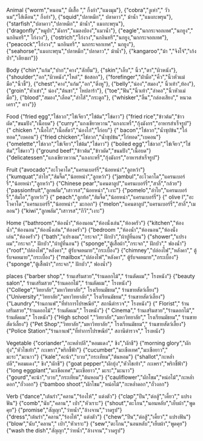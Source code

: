 Animal
{"worm","หนอน"," ผีเสื้อ "," กิ้งก่า","แมงมุม"},
{"cobra","งูเห่า"," วัวนม","ไส้เดือน"," กิ้งก่า"},
{"squid","ปลาหมึก"," ปลาดาว"," ม้าน้ำ ","แมงกะพรุน"},
{"starfish","ปลาดาว","ปลาหมึก"," ม้าน้ำ"," แมงกะพรุน"},
{"dragonfly","หมูป่า","มังกร","แมลงป่อง","แมวน้ำ"},
{"eagle","นกกระจอกเทศ","นกยูง"," นกอินทรี"," ไก่งวง"},
{"ostrich","ไก่งวง","นกอินทรี","นกยูง,"นกกระจอกเทศ"},
{"peacock","ไก่งวง"," นกอินทรี"," นกกระจอกเทศ"," นกยูง"},
{"seahorse","แมงกะพรุน","ปลาหมึก","ปลาดาว"," ม้าน้ำ"},
{"kangaroo","ม้า ","จิงโจ้","เก้งป่า","เลียงผา"}}

Body
{"chin","แก้ม","ปาก","คาง","ลักยิ้ม"},
{"skin","เล็บ"," นิ้ว","ตา","ผิวหนัง"},
{"shoulder","อก","ผิวหนัง","ไหล่"," ข้อสอก"},
{"forefinger","ฝ่ามือ","คิ้ว","นิ้วหัวแม่มือ","นิ้วชี้"},
{"chest","คาง","แก้ม","อก","ติ่งหู"},
{"belly","น่อง","สมอง"," นิ้วเท้า",ท้อง"},
{"groin","หัวเข่า"," น่อง","ต้นขา"," ไหปลาร้า"},
{"toe","ฟัน","นิ้วเท้า","ลำคอ","นิ้วหัวแม่มือ"},
{"blood","สมอง","เลือด","ลำไส้","กระดูก"},
{"whisker","ลิ้น","กล่องเสียง"," หนวดเครา"," คาง"}}

Food
{"fried egg","ไข่ลวก","ไข่เจียว","ไข่ต้ม","ไข่ดาว"}
{"fried rice","ข้าวต้ม","ข้าวผัด","ขนมปัง","เนื้อบด"}
{"curry","แกงเขียวหวาน","แกงกะหรี่","กุ้งมังกร","อาหารสําเร็จรูป"}
{" chicken ","เนื้อไก่","เนื้อสัตว์","น่องไก่","ไก่อบ"}
{" bacon","ไข่ลวก","น้ำซุปข้น","ไก่ทอด","เบคอน"}
{"fried chicken","ไข่ลวก","น้ำซุปข้น","ไก่ทอด","เบคอน"}
{"omelette","ไข่ลวก","ไข่เจียว","ไข่ต้ม","ไข่ดาว"}
{"boiled egg","ไข่ลวก","ไข่เจียว","ไข่ต้ม","ไข่ดาว"}
{"ground beef","ข้าวต้ม","ข้าวผัด","ขนมปัง","เนื้อบด"}
{"delicatessen","แกงเขียวหวาน","แกงกะหรี่","กุ้งมังกร","อาหารสําเร็จรูป"}

Fruit
{"avocado","อะโวคาโด","แครนเบอร์รี่","น้อยหน่า","ลูกหว้า"}
{"kumquat","ลำไย","ส้มจี๊ด","น้อยหน่า","ลูกหว้า"}
{"jambul","อะโวคาโด","แครนเบอร์รี่","น้อยหน่า","ลูกหว้า"}
{"Chinese pear","แคนตาลูป","แครนเบอร์รี่","สาลี่","กล้วย"}
{"passionfruit","ลูกพลัม","เสาวรส","น้อยหน่า","เงาะ"}
{"pomelo","ลำไย","แครนเบอร์รี่","ส้มโอ","ลูกหว้า"}
{" peach","ลูกท้อ","ส้มจี๊ด","น้อยหน่า","แครนเบอร์รี่"}
{" olive l","อะโวคาโด","แครนเบอร์รี่","น้อยหน่า"," มะกอก"}
{"melon","แคนตาลูป","แครนเบอร์รี่","สาลี่","เมลอน"}
{"kiwi","ลูกพลัม","เสาวรส","กีวี","เงาะ"}

Home
{"bathroom","ห้องนํ้า","ห้องนอน","ห้องนั่งเล่น","ห้องครัว"}
{"kitchen","ห้องนํ้า","ห้องนอน","ห้องนั่งเล่น","ห้องครัว"}
{"bedroom ","ห้องนํ้า","ห้องนอน","ห้องนั่งเล่น","ห้องครัว"}
{"bath","แปรงผม","กระจก"," ฝักบัว","ผ้าปูที่นอน"}
{"shower","แปรงผม","กระจก"," ฝักบัว","ผ้าปูที่นอน"}
{"sponge","ตู้เสื้อผ้า","กระจก"," ฝักบัว"," ฟองนํ้า"}
{"roof","ปล่องไฟ","หลังคา"," ตู้รับจดหมาย","กระเบื้อง"}
{"chimney","ปล่องไฟ","หลังคา"," ตู้รับจดหมาย","กระเบื้อง"}
{"mailbox","ปล่องไฟ","หลังคา"," ตู้รับจดหมาย","กระเบื้อง"}
{"sponge","ตู้เสื้อผ้า","กระจก"," ฝักบัว"," ฟองนํ้า"}

places
{"barber shop"," ร้านเสริมสวย","ร้านดอกไม้"," ร้านตัดผม"," โรงหนัง"}
{"beauty salon"," ร้านเสริมสวย","ร้านดอกไม้"," ร้านตัดผม"," โรงหนัง"}
{"College","วิทยาลัย","มหาวิทยาลัย"," โรงเรียนมัธยม"," ร้านขายสัตว์เลี้ยง"}
{"University","วิทยาลัย","มหาวิทยาลัย"," โรงเรียนมัธยม"," ร้านขายสัตว์เลี้ยง"}
{"Laundry","ร้านกาแฟ","ที่ทำการไปรษณีย์"," สถานีตำรวจ"," โรงหนัง"}
{" Florist"," ร้านเสริมสวย","ร้านดอกไม้"," ร้านตัดผม"," โรงหนัง"}
{" Cinema"," ร้านเสริมสวย","ร้านดอกไม้"," ร้านตัดผม"," โรงหนัง"}
{"High school ","วิทยาลัย","มหาวิทยาลัย"," โรงเรียนมัธยม"," ร้านขายสัตว์เลี้ยง"}
{"Pet Shop","วิทยาลัย","มหาวิทยาลัย"," โรงเรียนมัธยม"," ร้านขายสัตว์เลี้ยง"}
{"Police Station","ร้านกาแฟ","ที่ทำการไปรษณีย์"," สถานีตำรวจ"," โรงหนัง"}

Vegetable
{"coriander","กะหล่ำปลี","หอมแดง"," ขิง","ผักชี"}
{"morning glory","ผักบุ้ง","หัวไชเท้า"," กะเพรา","พริกชี้ฟ้า"}
{"cucumber","มะเขือเทศ","มะเขือยาว"," มะระ","มะนาว"}
{"kale","คะน้า","บวบ","กระเทียม","ต้นหอม"}
{"shallot","กะหล่ำปลี","หอมแดง"," ขิง","ผักชี"}
{"goat pepper","ผักบุ้ง","หัวไชเท้า"," กะเพรา","พริกชี้ฟ้า"}
{"long eggplant","มะเขือเทศ","มะเขือยาว"," มะระ","มะนาว"}
{"gourd","คะน้า","บวบ","กระเทียม","ต้นหอม"}
{"cauliflower","ผักโขม","หน่อไม้","กะหล่ำดอก","ถั่วงอก"}
{"bamboo shoot","ผักโขม","หน่อไม้","กะหล่ำดอก","ถั่วงอก"}

Verb
{"dance","เต้นรำ","คลาน","ร้องไห้"," แต่งตัว"}
{"clap","ปีน","ต่อสู้","เคี้ยว"," แปรงฟัน"}
{"comb","นับ","คลาน"," เป่า","หัวเราะ"}
{"shout","ตะโกน","นอนหลับ","เย็บผ้า","พูดคุย"}
{"promise","สัญญา","ว่ายน้ำ","ล้างจาน","วาดรูป"}
{"dress","เต้นรำ","คลาน","ร้องไห้"," แต่งตัว"}
{"chew","ปีน","ต่อสู้","เคี้ยว"," แปรงฟัน"}
{"blow","นับ","คลาน"," เป่า","หัวเราะ"}
{"sew","ตะโกน","นอนหลับ","เย็บผ้า","พูดคุย"}
{"wash the dish","สัญญา","ว่ายน้ำ","ล้างจาน","วาดรูป"}
